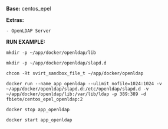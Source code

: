 **Base:** centos_epel

**Extras:**

    - OpenLDAP Server


**RUN EXAMPLE:**

    mkdir -p ~/app/docker/openldap/lib

    mkdir -p ~/app/docker/openldap/slapd.d

    chcon -Rt svirt_sandbox_file_t ~/app/docker/openldap

    docker run --name app_openldap --ulimit nofile=1024:1024 -v ~/app/docker/openldap/slapd.d:/etc/openldap/slapd.d -v ~/app/docker/openldap/lib:/var/lib/ldap -p 389:389 -d fbiete/centos_epel_openldap:2

    docker stop app_openldap

    docker start app_openldap
